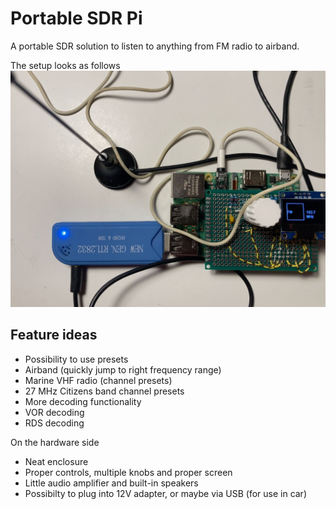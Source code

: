 # Portable SDR Pi
A portable SDR solution to listen to anything from FM radio to airband.

The setup looks as follows
![The setup](./setup-poc.jpeg)

## Feature ideas
- Possibility to use presets
 - Airband (quickly jump to right frequency range)
 - Marine VHF radio (channel presets)
 - 27 MHz Citizens band channel presets
- More decoding functionality
 - VOR decoding
 - RDS decoding

On the hardware side
- Neat enclosure
- Proper controls, multiple knobs and proper screen
- Little audio amplifier and built-in speakers
- Possibilty to plug into 12V adapter, or maybe via USB (for use in car)
